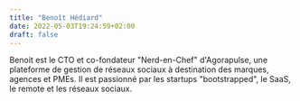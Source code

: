 ```yaml
---
title: "Benoît Hédiard"
date: 2022-05-03T19:24:59+02:00
draft: false
---
```


Benoit est le CTO et co-fondateur "Nerd-en-Chef" d'Agorapulse, une plateforme de gestion de réseaux sociaux à destination des marques, agences et PMEs.
Il est passionné par les startups "bootstrapped", le SaaS, le remote et les réseaux sociaux.
